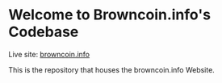 # Welcome to Browncoin.info's Codebase

Live site: [browncoin.info](http://browncoin.info/)

This is the repository that houses the browncoin.info Website.
